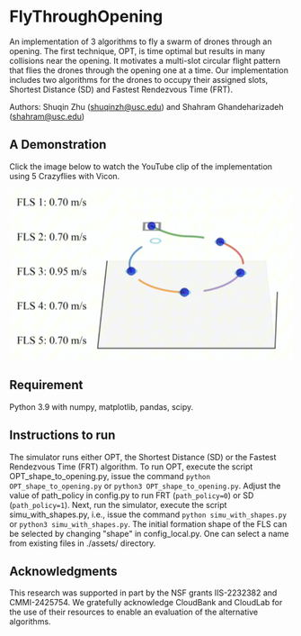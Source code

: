 # FlyThroughOpening
An implementation of 3 algorithms to fly a swarm of drones through an opening.  The first technique, OPT, is time optimal but results in many collisions near the opening.  It motivates a multi-slot circular flight pattern that flies the drones through the opening one at a time.  Our implementation includes two algorithms for the drones to occupy their assigned slots, Shortest Distance (SD) and Fastest Rendezvous Time (FRT).

Authors:  Shuqin Zhu (shuqinzh@usc.edu) and Shahram Ghandeharizadeh (shahram@usc.edu)

## A Demonstration
Click the image below to watch the YouTube clip of the implementation using 5 Crazyflies with Vicon.

[![A Demonstration](https://github.com/flyinglightspeck/CircularFlightPattern/blob/main/simulation.png)](https://www.youtube.com/watch?v=_hcwj3lhY5g)

## Requirement
Python 3.9 with numpy, matplotlib, pandas, scipy.

## Instructions to run
The simulator runs either OPT, the Shortest Distance (SD) or the Fastest Rendezvous Time (FRT) algorithm.
To run OPT, execute the script OPT_shape_to_opening.py, issue the command `python OPT_shape_to_opening.py` or `python3 OPT_shape_to_opening.py`.
Adjust the value of path_policy in config.py to run FRT (`path_policy=0`) or SD (`path_policy=1`).
Next, run the simulator, execute the script simu_with_shapes.py, i.e., issue the command `python simu_with_shapes.py` or `python3 simu_with_shapes.py`.
The initial formation shape of the FLS can be selected by changing "shape" in config_local.py. One can select a name from existing files in ./assets/ directory.

## Acknowledgments
This research was supported in part by the NSF grants IIS-2232382 and CMMI-2425754.
We gratefully acknowledge CloudBank and CloudLab for the use of their resources to enable an evaluation of the alternative algorithms.
